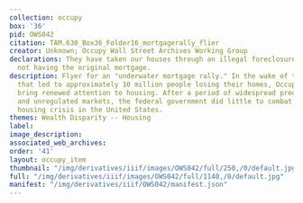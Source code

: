```yaml
---
collection: occupy
box: '36'
pid: OWS042
citation: TAM.630_Box36_Folder16_mortgagerally_flier
creator: Unknown; Occupy Wall Street Archives Working Group
declarations: They have taken our houses through an illegal foreclosure process, despite
  not having the original mortgage.
description: Flyer for an "underwater mortgage rally." In the wake of the 2008 recession
  that led to approximately 10 million people losing their homes, Occupy sought to
  bring renewed attention to housing. After a period of widespread predatory lending
  and unregulated markets, the federal government did little to combat the growing
  housing crisis in the United States.
themes: Wealth Disparity -- Housing
label:
image_description:
associated_web_archives:
order: '41'
layout: occupy_item
thumbnail: "/img/derivatives/iiif/images/OWS042/full/250,/0/default.jpg"
full: "/img/derivatives/iiif/images/OWS042/full/1140,/0/default.jpg"
manifest: "/img/derivatives/iiif/OWS042/manifest.json"
---
```

